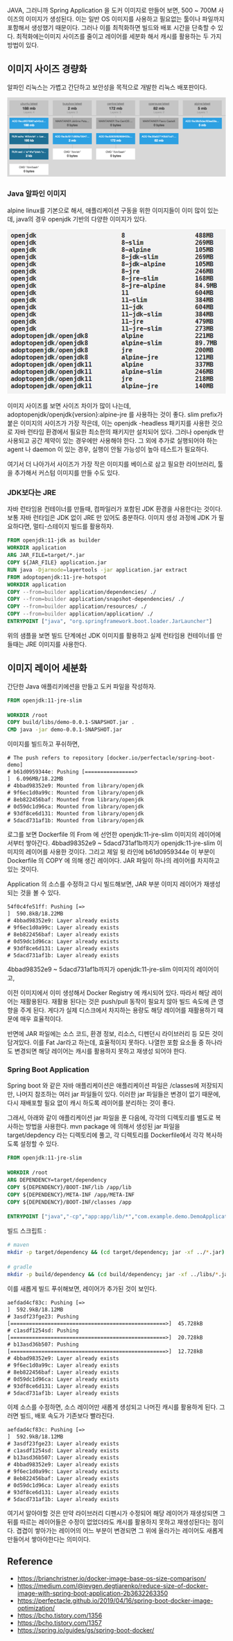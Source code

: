 JAVA, 그러니까 Spring Application 을 도커 이미지로 만들어 보면, 500 ~ 700M 사이즈의 이미지가 생성된다. 이는 일반 OS 이미지를 사용하고 필요없는 툴이나 파일까지 포함해서 생성했기 때문이다. 그러나 이를 최적화하면 빌드와 배포 시간을 단축할 수 있다. 최적화에는이미지 사이즈를 줄이고  레이어를 세분화 해서 캐시를 활용하는 두 가지 방법이 있다.

## 이미지 사이즈 경량화

알파인 리눅스는 가볍고 간단하고 보안성을 목적으로 개발한 리눅스 배포판이다.

![Docker_Image_Size](Docker_Image_Size.png)

### Java 알파인 이미지

alpine linux를 기본으로 해서, 애플리케이션 구동을 위한 이미지들이 이미 많이 있는데, java의 경우 openjdk 기반의 다양한 이미지가 있다.

![Java_Image_Size](Java_Image_Size.PNG)

이미지 사이즈를 보면 사이즈 차이가 많이 나는데, adoptopenjdk/openjdk{version}:alpine-jre 를 사용하는 것이 좋다. slim prefix가 붙은 이미지의 사이즈가 가장 작은데, 이는 openjdk  -headless 패키지를 사용한 것으로 자바 런타임 환경에서 필요한 최소한의 패키지만 설치되어 있다. 그러나 openjdk 만 사용되고 공간 제약이 있는 경우에만 사용해야 한다. 그 외에 추가로 실행되어야 하는 agent 나 daemon 이 있는 경우, 실행이 안될 가능성이 높아 테스트가 필요하다.

여기서 더 나아가서 사이즈가 가장 작은 이미지를 베이스로 삼고 필요한 라이브러리, 툴을 추가해서 커스텀 이미지를 만들 수도 있다.

### JDK보다는 JRE

자바 런타임용 컨테이너를 만들때, 컴파일러가 포함된 JDK 환경을 사용한다는 것이다. 보통 자바 런타임은 JDK 없이 JRE 만 있어도 충분하다. 이미지 생성 과정에 JDK 가 필요하다면, 멀티-스테이지 빌드를 활용하자.

```dockerfile
FROM openjdk:11-jdk as builder
WORKDIR application
ARG JAR_FILE=target/*.jar
COPY ${JAR_FILE} application.jar
RUN java -Djarmode=layertools -jar application.jar extract
FROM adoptopenjdk:11-jre-hotspot
WORKDIR application
COPY --from=builder application/dependencies/ ./
COPY --from=builder application/snapshot-dependencies/ ./
COPY --from=builder application/resources/ ./
COPY --from=builder application/application/ ./
ENTRYPOINT ["java", "org.springframework.boot.loader.JarLauncher"]
```

위의 샘플을 보면 빌드 단계에선 JDK 이미지를 활용하고 실제 런타임용 컨테이너를 만들때는 JRE 이미지를 사용한다.

## 이미지 레이어 세분화

간단한 Java 애플리키에션을 만들고 도커 파일을 작성하자.

```dockerfile
FROM openjdk:11-jre-slim

WORKDIR /root
COPY build/libs/demo-0.0.1-SNAPSHOT.jar .
CMD java -jar demo-0.0.1-SNAPSHOT.jar
```

이미지를 빌드하고 푸쉬하면,

```text
# The push refers to repository [docker.io/perfectacle/spring-boot-demo]
# b61d0959344e: Pushing [================>                                  ]  6.096MB/18.22MB
# 4bbad98352e9: Mounted from library/openjdk 
# 9f6ec1d0a99c: Mounted from library/openjdk 
# 8eb822456baf: Mounted from library/openjdk 
# 0d59dc1d96ca: Mounted from library/openjdk 
# 93df8ce6d131: Mounted from library/openjdk 
# 5dacd731af1b: Mounted from library/openjdk
```

로그를 보면 Dockerfile 의 From 에 선언한 openjdk:11-jre-slim 이미지의 레이어에서부터 쌓아간다. 4bbad98352e9 ~ 5dacd731af1b까지가 openjdk:11-jre-slim 이미지의 레이어를 사용한 것이다. 그리고 제일 윗 라인에 b61d0959344e 이 부분이 Dockerfile 의 COPY 에 의해 생긴 레이어다. JAR 파일이 하나의 레이어를 차지하고 있는 것이다.

Application 의 소스를 수정하고 다시 빌드해보면, JAR 부분 이미지 레이어가 재생성되는 것을 볼 수 있다.

```text
54f0c4fe51ff: Pushing [=>                                                 ]  590.8kB/18.22MB
# 4bbad98352e9: Layer already exists 
# 9f6ec1d0a99c: Layer already exists 
# 8eb822456baf: Layer already exists 
# 0d59dc1d96ca: Layer already exists 
# 93df8ce6d131: Layer already exists 
# 5dacd731af1b: Layer already exists
```

4bbad98352e9 ~ 5dacd731af1b까지가 openjdk:11-jre-slim 이미지의 레이어이고,

이전 이미지에서 이미 생성해서 Docker Registry 에 캐시되어 있다. 따라서 해당 레이어는 재활용된다. 재활용 된다는 것은 push/pull 동작이 필요치 않아 빌드 속도에 큰 영향을 주게 된다. 게다가 실제 디스크에서 차지하는 용량도 해당 레이어를 재활용하기 때문에 매우 효율적이다.

반면에 JAR 파일에는 소스 코드, 환경 정보, 리소스, 디펜던시 라이브러리 등 모든 것이 담겨있다. 이를 Fat Jar라고 하는데, 효율적이지 못하다. 나열한 포함 요소들 중 하나라도 변경되면 해당 레이어는 캐시를 활용하지 못하고 재생성 되어야 한다.

### Spring Boot Application

Spring boot 와 같은 자바 애플리케이션은 애플리케이션 파일은 /classes에 저장되지만, 나머지 참조하는 여러 jar 파일들이 있다. 이러한 jar 파일들은 변경이 없기 때문에, 다시 재배포할 필요 없이 캐시 하도록 레이어를 분리하는 것이 좋다.

그래서, 아래와 같이 애플리케이션 jar 파일을 푼 다음에, 각각의 디렉토리를 별도로 복사하는 방법을 사용한다. mvn package 에 의해서 생성된 jar 파일을 target/depdency 라는 디렉토리에 풀고, 각 디렉토리를 Dockerfile에서 각각 복사하도록 설정할 수 있다.

```dockerfile
FROM openjdk:11-jre-slim

WORKDIR /root
ARG DEPENDENCY=target/dependency
COPY ${DEPENDENCY}/BOOT-INF/lib /app/lib
COPY ${DEPENDENCY}/META-INF /app/META-INF
COPY ${DEPENDENCY}/BOOT-INF/classes /app

ENTRYPOINT ["java","-cp","app:app/lib/*","com.example.demo.DemoApplication"]
```

빌드 스크립트 :

```bash
# maven
mkdir -p target/dependency && (cd target/dependency; jar -xf ../*.jar)

# gradle
mkdir -p build/dependency && (cd build/dependency; jar -xf ../libs/*.jar)
```

이를 새롭게 빌드 푸쉬해보면, 레이어가 추가된 것이 보인다.

```text
aefdad4cf83c: Pushing [=>                                                 ]  592.9kB/18.12MB
# 3asdf23fge23: Pushing [==================================================>]  45.728kB
# c1asdf1254sd: Pushing [==================================================>]  20.728kB
# b13asd36b507: Pushing [==================================================>]  12.728kB
# 4bbad98352e9: Layer already exists 
# 9f6ec1d0a99c: Layer already exists 
# 8eb822456baf: Layer already exists 
# 0d59dc1d96ca: Layer already exists 
# 93df8ce6d131: Layer already exists 
# 5dacd731af1b: Layer already exists
```

이제 소스를 수정하면, 소스 레이어만 새롭게 생성되고 나머진 캐시를 활용하게 된다. 그러면 빌드, 배포 속도가 기존보다 빨라진다.

```text
aefdad4cf83c: Pushing [=>                                                 ]  592.9kB/18.12MB
# 3asdf23fge23: Layer already exists
# c1asdf1254sd: Layer already exists
# b13asd36b507: Layer already exists
# 4bbad98352e9: Layer already exists 
# 9f6ec1d0a99c: Layer already exists 
# 8eb822456baf: Layer already exists 
# 0d59dc1d96ca: Layer already exists 
# 93df8ce6d131: Layer already exists 
# 5dacd731af1b: Layer already exists
```

여기서 알아야할 것은 만약 라이브러리 디펜시가 수정되어 해당 레이어가 재생성되면 그 뒤를 따르는 레이어들은 수정이 없었더라도 캐시를 활용하지 못하고 재생성된다는 점이다. 겹겹이 쌓아가는 레이어의 어느 부분이 변경되면 그 위에 올라가는 레이어도 새롭게 만들어서 쌓아야한다는 의미이다.

## Reference
* https://brianchristner.io/docker-image-base-os-size-comparison/
* https://medium.com/@ievgen.degtiarenko/reduce-size-of-docker-image-with-spring-boot-application-2b3632263350
* https://perfectacle.github.io/2019/04/16/spring-boot-docker-image-optimization/
* https://bcho.tistory.com/1356
* https://bcho.tistory.com/1357
* https://spring.io/guides/gs/spring-boot-docker/